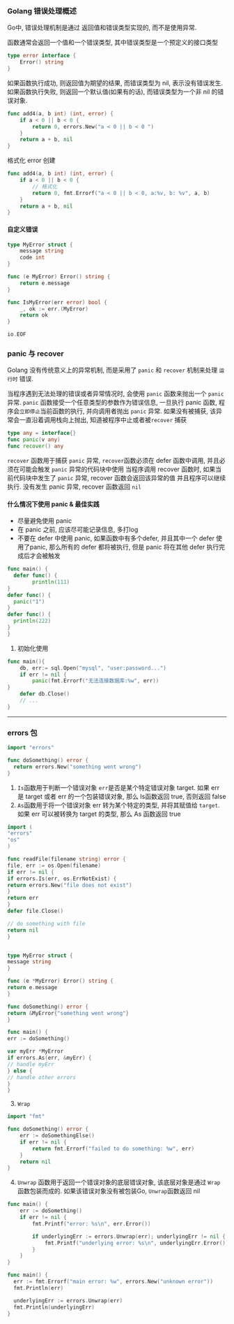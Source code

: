 ### Golang 错误处理概述

Go中, 错误处理机制是通过 返回值和错误类型实现的, 而不是使用异常.

函数通常会返回一个值和一个错误类型, 其中错误类型是一个预定义的接口类型

```go
type error interface {
	Error() string
}
```

如果函数执行成功, 则返回值为期望的结果, 而错误类型为 nil, 表示没有错误发生. 如果函数执行失败,
则返回一个默认值(如果有的话), 而错误类型为一个非 nil 的错误对象.

```go
func add4(a, b int) (int, error) {
	if a < 0 || b < 0 {
		return 0, errors.New("a < 0 || b < 0 ")
	}
	return a + b, nil
}
```

格式化 error 创建

```go
func add4(a, b int) (int, error) {
	if a < 0 || b < 0 {
		// 格式化
		return 0, fmt.Errorf("a < 0 || b < 0, a:%v, b: %v", a, b)
	}
	return a + b, nil
}
```

#### 自定义错误

```go
type MyError struct {
	message string
	code int
}

func (e MyError) Error() string {
	return e.message
}

func IsMyError(err error) bool {
	_, ok := err.(MyError)
	return ok
}

io.EOF
```

### panic 与 recover

Golang 没有传统意义上的异常机制, 而是采用了 `panic` 和 `recover` 机制来处理 `运行时`
错误.

当程序遇到无法处理的错误或者异常情况时, 会使用 `panic` 函数来抛出一个 `panic` 异常.
`panic` 函数接受一个任意类型的参数作为错误信息, 一旦执行 panic 函数, 程序会`立即停止`当前函数的执行,
并向调用者抛出 `panic` 异常. 如果没有被捕获, 该异常会一直沿着调用栈向上抛出, 知道被程序中止或者被`recover` 捕获

```go
type any = interface{}
func panic(v any)
func recover() any
```

`recover` 函数用于捕获 `panic` 异常, `recover`函数必须在 defer 函数中调用, 并且必须在可能会触发 `panic` 异常的代码块中使用
当程序调用 recover 函数时, 如果当前代码块中发生了 `panic` 异常, recover 函数会返回该异常的值
并且程序可以继续执行. 没有发生 panic 异常, recover 函数返回 `nil`


#### 什么情况下使用 panic & 最佳实践

- 尽量避免使用 panic
- 在 panic 之前, 应该尽可能记录信息, 多打log
- 不要在 defer 中使用 panic, 如果函数中有多个defer, 并且其中一个 defer 使用了panic, 那么所有的 defer 都将被执行, 但是 panic 将在其他 defer 执行完成后才会被触发

```go
func main() {
  defer func() {
		println(111)
}
defer func() {
  panic("1")
}
defer func() {
  println(222)
}
}
```



1. 初始化使用
```go
func main(){
	db, err:= sql.Open("mysql", "user:password...")
	if err != nil {
		panic(fmt.Errorf("无法连接数据库:%w", err))
}
	defer db.Close()
	// ...
}
```

---

### errors 包

```go
import "errors"

func doSomething() error {
  return errors.New("something went wrong")
}
```

1. `Is`函数用于判断一个错误对象 `err`是否是某个特定错误对象 target. 如果 err 是 target 或者 err 的一个包装错误对象, 那么 Is函数返回 true, 否则返回 false
2. `As`函数用于将一个错误对象 err 转为某个特定的类型, 并将其赋值给 `target`. 如果 err 可以被转换为 target 的类型, 那么 As 函数返回 true

```go
import (
"errors"
"os"
)

func readFile(filename string) error {
file, err := os.Open(filename)
if err != nil {
if errors.Is(err, os.ErrNotExist) {
return errors.New("file does not exist")
}
return err
}
defer file.Close()

// do something with file
return nil
}


type MyError struct {
message string
}

func (e *MyError) Error() string {
return e.message
}

func doSomething() error {
return &MyError{"something went wrong"}
}

func main() {
err := doSomething()

var myErr *MyError
if errors.As(err, &myErr) {
// handle myErr
} else {
// handle other errors
}
}

```

3. `Wrap`

```go
import "fmt"

func doSomething() error {
    err := doSomethingElse()
    if err != nil {
        return fmt.Errorf("failed to do something: %w", err)
    }
    return nil
}
```

4. `Unwrap` 函数用于返回一个错误对象的底层错误对象, 该底层对象是通过 `Wrap` 函数包装而成的. 如果该错误对象没有被包装Go, `Unwrap`函数返回 nil

```go
func main() {
    err := doSomething()
    if err != nil {
        fmt.Printf("error: %s\n", err.Error())

        if underlyingErr := errors.Unwrap(err); underlyingErr != nil {
            fmt.Printf("underlying error: %s\n", underlyingErr.Error())
        }
    }
}

func main() {
  err := fmt.Errorf("main error: %w", errors.New("unknown error"))
  fmt.Println(err)

  underlyingErr := errors.Unwrap(err)
  fmt.Println(underlyingErr)
}
```











